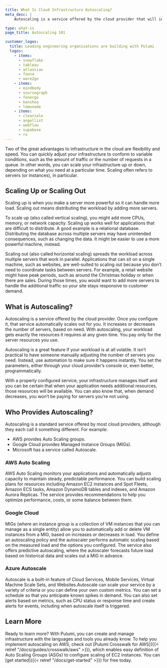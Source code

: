 ```yaml
---
title: What Is Cloud Infrastructure Autoscaling?
meta_desc: |
    Autoscaling is a service offered by the cloud provider that will increase or decrease the number of servers, based on need.

type: what-is
page_title: Autoscaling 101

customer_logos:
  title: Leading engineering organizations are building with Pulumi
  logos:
    - items:
      - snowflake
      - tableau
      - atlassian
      - fauna
      - ware2go
    - items:
      - mindbody
      - sourcegraph
      - fenergo
      - kenshoo
      - lemonade
    - items:
      - clearsale
      - angellist
      - webflow
      - supabase
      - ro
---
```


Two of the great advantages to infrastructure in the cloud are flexibility and speed. You can quickly adjust your infrastructure to conform to variable conditions, such as the amount of traffic or the number of requests in a queue. In other words, you can scale your infrastructure up or down, depending on what you need at a particular time. Scaling often refers to servers (or instances), in particular.

## Scaling Up or Scaling Out

Scaling up is when you make a server more powerful so it can handle more load. Scaling out means distributing the workload by adding more servers.

To scale up (also called vertical scaling), you might add more CPUs, memory, or network capacity. Scaling up works well for applications that are difficult to distribute. A good example is a relational database. Distributing the database across multiple servers may have unintended consequences, such as changing the data. It might be easier to use a more powerful machine, instead.

Scaling out (also called horizontal scaling) spreads the workload across multiple servers that work in parallel. Applications that can sit on a single machine, such as websites, are well-suited to scaling out because you don’t need to coordinate tasks between servers. For example, a retail website might have peak periods, such as around the Christmas holiday or when there are sales. During those times, you would want to add more servers to handle the additional traffic so your site stays responsive to customer demand.

## What is Autoscaling?

Autoscaling is a service offered by the cloud provider. Once you configure it, that service automatically scales out for you. It increases or decreases the number of servers, based on need. With autoscaling, your workload gets exactly the resources it requires at any given time. You pay only for the server resources you use.

Autoscaling is a great feature if your workload is at all volatile. It isn’t practical to have someone manually adjusting the number of servers you need. Instead, use automation to make sure it happens instantly. You set the parameters, either through your cloud provider’s console or, even better, programmatically.

With a properly configured service, your infrastructure manages itself and you can be certain that when your application needs additional resources, those resources will be available. You can also know that, when demand decreases, you won’t be paying for servers you’re not using.

## Who Provides Autoscaling?

Autoscaling is a standard service offered by most cloud providers, although they each call it something different. For example:

- AWS provides Auto Scaling groups.
- Google Cloud provides Managed Instance Groups (MIGs).
- Microsoft has a service called Autoscale.

### AWS Auto Scaling

AWS Auto Scaling monitors your applications and automatically adjusts capacity to maintain steady, predictable performance. You can build scaling plans for resources including Amazon EC2 instances and Spot Fleets, Amazon ECS tasks, Amazon DynamoDB tables and indexes, and Amazon Aurora Replicas. The service provides recommendations to help you optimize performance, costs, or some balance between them.

### Google Cloud

MIGs (where an instance group is a collection of VM instances that you can manage as a single entity) allow you to automatically add or delete VM instances from a MIG, based on increases or decreases in load. You define an autoscaling policy and the autoscaler performs automatic scaling based on the measured load and the options you configured. The service also offers predictive autoscaling, where the autoscaler forecasts future load based on historical data and scales out a MIG in advance.

### Azure Autoscale

Autoscale is a built-in feature of Cloud Services, Mobile Services, Virtual Machine Scale Sets, and Websites.Autoscale can scale your service by a variety of criteria or you can define your own custom metrics. You can set a schedule so that you anticipate known spikes in demand. You can also set alerts based on metrics, such as CPU status or response time and create alerts for events, including when autoscale itself is triggered.

## Learn More

Ready to learn more? With Pulumi, you can create and manage infrastructure with the languages and tools you already know. To help you implement autoscaling on AWS, check out [Pulumi Crosswalk for AWS]({{< relref "/docs/guides/crosswalk/aws" >}}), which enables easy definition of Auto Scaling Groups (ASGs) to configure scaling of EC2 instances. You can [get started]({{< relref "/docs/get-started" >}}) for free today.

